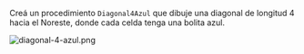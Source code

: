 Creá un procedimiento `Diagonal4Azul` que dibuje una diagonal de longitud 4 hacia el Noreste, donde cada celda tenga una bolita azul.

![diagonal-4-azul.png](https://raw.githubusercontent.com/sagrado-corazon-alcal/mumuki-guia-fundamentos-repeticion-simple/master/images/diagonal-4-azul.png)